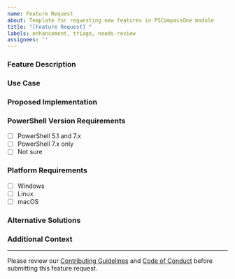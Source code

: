```yaml
---
name: Feature Request
about: Template for requesting new features in PSCompassOne module
title: "[Feature Request] "
labels: enhancement, triage, needs-review
assignees: ''
---
```


### Feature Description
<!--
A clear and concise description of the feature you'd like to see added to PSCompassOne. Include specific functionality and expected behavior.
Minimum 50 characters required.
-->

### Use Case
<!--
Describe the specific use case or scenario where this feature would be valuable. Include examples of how it would improve your workflow.
-->

### Proposed Implementation
<!--
If you have ideas about how this feature could be implemented, describe them here. Include potential cmdlet names, parameters, and examples of usage.

Example format:
```powershell
# Cmdlet name and parameters
Get-CraftWidget -Name <string> [-Type <string>] [-Detailed]

# Usage example
Get-CraftWidget -Name "TestWidget" -Type "Security" -Detailed
```
-->

### PowerShell Version Requirements
<!--
Which PowerShell versions should support this feature? Consider compatibility requirements and version-specific features.
-->
- [ ] PowerShell 5.1 and 7.x
- [ ] PowerShell 7.x only
- [ ] Not sure

### Platform Requirements
<!--
Which platforms should support this feature? Select all that apply.
At least one platform must be selected.
-->
- [ ] Windows
- [ ] Linux
- [ ] macOS

### Alternative Solutions
<!--
Describe any alternative solutions or features you've considered. Include current workarounds if applicable.
-->

### Additional Context
<!--
Add any other context, screenshots, or examples about the feature request here. Include relevant API endpoints or documentation if applicable.
-->

---
Please review our [Contributing Guidelines](../../CONTRIBUTING.md) and [Code of Conduct](../../CODE_OF_CONDUCT.md) before submitting this feature request.